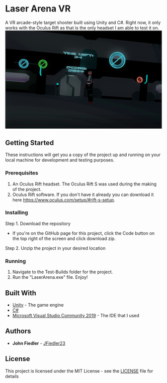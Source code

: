 # Laser Arena VR
A VR arcade-style target shooter built using Unity and C#. Right now, it only works with the Oculus Rift as that is the only headset I am able to test it on.
![Laser Arena VR screenshot](https://github.com/JFiedler23/laser-Arena-VR/blob/master/laser-arena-screenshot.png?raw=true)

## Getting Started

These instructions will get you a copy of the project up and running on your local machine for development and testing purposes.

### Prerequisites

1. An Oculus Rift headset. The Oculus Rift S was used during the making of the project.
2. Oculus Rift software. If you don't have it already you can download it here https://www.oculus.com/setup/#rift-s-setup.

### Installing

Step 1. Download the repository
* If you're on the GitHub page for this project, click the Code button on the top right of the screen and click download zip.

Step 2. Unzip the project in your desired location

### Running

1. Navigate to the Test-Builds folder for the project.
2. Run the "LaserArena.exe" file.
Enjoy!

## Built With

* [Unity](https://unity.com/) - The game engine
* [C#](https://docs.microsoft.com/en-us/dotnet/csharp/)
* [Microsoft Visual Studio Community 2019](https://visualstudio.microsoft.com/) - The IDE that I used

## Authors

* **John Fiedler** - [JFiedler23](https://github.com/JFiedler23)

## License

This project is licensed under the MIT License - see the [LICENSE](LICENSE) file for details
